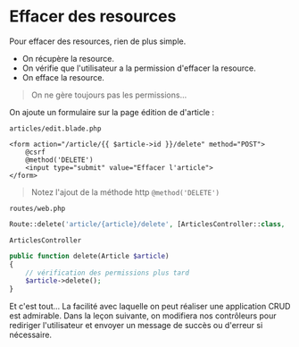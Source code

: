 # Effacer des resources

Pour effacer des resources, rien de plus simple.
- On récupère la resource.
- On vérifie que l'utilisateur a la permission d'effacer la resource.
- On efface la resource.

> On ne gère toujours pas les permissions...

On ajoute un formulaire sur la page édition de d'article :  

`articles/edit.blade.php`
```blade
<form action="/article/{{ $article->id }}/delete" method="POST">
    @csrf
    @method('DELETE')
    <input type="submit" value="Effacer l'article">
</form>
```
> Notez l'ajout de la méthode http `@method('DELETE')`  

`routes/web.php`
```php
Route::delete('article/{article}/delete', [ArticlesController::class, 'delete']);
```
`ArticlesController`
```php
public function delete(Article $article)
{
    // vérification des permissions plus tard
    $article->delete();
}
```
Et c'est tout...
La facilité avec laquelle on peut réaliser une application CRUD est admirable.
Dans la leçon suivante, on modifiera nos contrôleurs pour rediriger l'utilisateur et envoyer un message de succès ou d'erreur si nécessaire.
 
